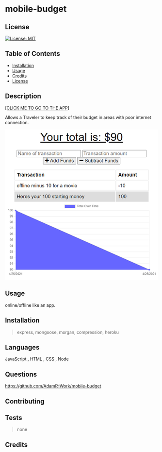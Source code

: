# mobile-budget

## License

[![License: MIT](https://img.shields.io/badge/License-MIT-red.svg)](https://opensource.org/licenses/MIT)

## Table of Contents

 * [Installation](#installation)
 * [Usage](#usage)
 * [Credits](#credits)
 * [License](#license)
 
## Description
 
 [[CLICK ME TO GO TO THE APP](https://guarded-stream-98230.herokuapp.com/)]
 
Allows a Traveler to keep track of their budget in areas with poor internet connection.

<img src="demo.png">

## Usage

online/offline like an app.

## Installation

>express, mongoose, morgan, compression, heroku

## Languages

JavaScript , HTML , CSS , Node 

## Questions

https://github.com/AdamR-Work/mobile-budget

## Contributing



## Tests

>none

## Credits

